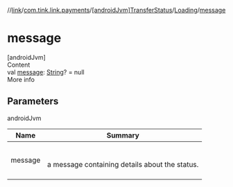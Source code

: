 //[link](../../../index.md)/[com.tink.link.payments](../../index.md)/[[androidJvm]TransferStatus](../index.md)/[Loading](index.md)/[message](message.md)



# message  
[androidJvm]  
Content  
val [message](message.md): [String](https://kotlinlang.org/api/latest/jvm/stdlib/kotlin/-string/index.html)? = null  
More info  


## Parameters  
  
androidJvm  
  
|  Name|  Summary| 
|---|---|
| <a name="com.tink.link.payments/TransferStatus.Loading/message/#/PointingToDeclaration/"></a>message| <a name="com.tink.link.payments/TransferStatus.Loading/message/#/PointingToDeclaration/"></a><br><br>a message containing details about the status.<br><br>
  
  



